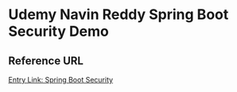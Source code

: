 # Udemy Navin Reddy Spring Boot Security Demo

## Reference URL

[Entry Link: Spring Boot Security](https://www.udemy.com/course/spring-5-with-spring-boot-2/learn/lecture/15154754#overview)

